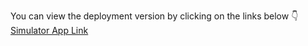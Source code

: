 You can view the deployment version 
by clicking on the links below :point_down:
[Simulator App Link](react-apps-dusky.vercel.app/)
